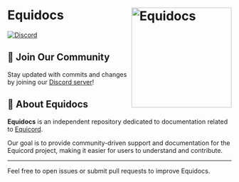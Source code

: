 # Equidocs [<img src="https://raw.githubusercontent.com/Equicord/Equidocs/refs/heads/main/assets/logo/logo.png" width="225" align="right" alt="Equidocs">](https://github.com/Equicord/Equidocs)

[![Discord](https://img.shields.io/discord/1207691698386501634.svg?color=768AD4&label=Discord&logo=discord&logoColor=white)](https://discord.gg/5Xh2W87egW)  

## 📢 Join Our Community  

Stay updated with commits and changes by joining our [Discord server](https://discord.gg/5Xh2W87egW)!  

## 📖 About Equidocs  

**Equidocs** is an independent repository dedicated to documentation related to [Equicord](https://github.com/Equicord/Equicord).  

Our goal is to provide community-driven support and documentation for the Equicord project, making it easier for users to understand and contribute.  

---

Feel free to open issues or submit pull requests to improve Equidocs.
